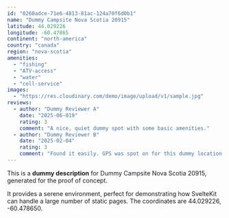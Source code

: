 ```yaml
---
id: "0260adce-71e6-4813-81ac-124a70f6d0b1"
name: "Dummy Campsite Nova Scotia 20915"
latitude: 44.029226
longitude: -60.47865
continent: "north-america"
country: "canada"
region: "nova-scotia"
amenities:
  - "fishing"
  - "ATV-access"
  - "water"
  - "cell-service"
images:
  - "https://res.cloudinary.com/demo/image/upload/v1/sample.jpg"
reviews:
  - author: "Dummy Reviewer A"
    date: "2025-06-019"
    rating: 3
    comment: "A nice, quiet dummy spot with some basic amenities."
  - author: "Dummy Reviewer B"
    date: "2025-02-04"
    rating: 3
    comment: "Found it easily. GPS was spot on for this dummy location."
---
```


This is a **dummy description** for Dummy Campsite Nova Scotia 20915, generated for the proof of concept.

It provides a serene environment, perfect for demonstrating how SvelteKit can handle a large number of static pages. The coordinates are 44.029226, -60.478650.
